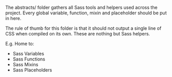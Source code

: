 ﻿The abstracts/ folder gathers all Sass tools and helpers used across the project. Every global variable, function, mixin and placeholder should be put in here.

The rule of thumb for this folder is that it should not output a single line of CSS when compiled on its own. These are nothing but Sass helpers.

E.g. Home to:
- Sass Variables
- Sass Functions
- Sass Mixins
- Sass Placeholders

